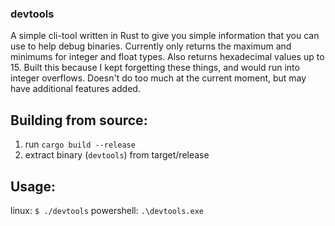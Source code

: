 ### devtools
A simple cli-tool written in Rust to give you simple information that you can use to help debug binaries. Currently only returns the maximum and minimums for integer and float types.
Also returns hexadecimal values up to 15. Built this because I kept forgetting these things, and would run into integer overflows. Doesn't do too much at the current moment,
but may have additional features added.

## Building from source:
1. run `cargo build --release`
2. extract binary (`devtools`) from target/release

## Usage:
linux: `$ ./devtools`
powershell: `.\devtools.exe`
